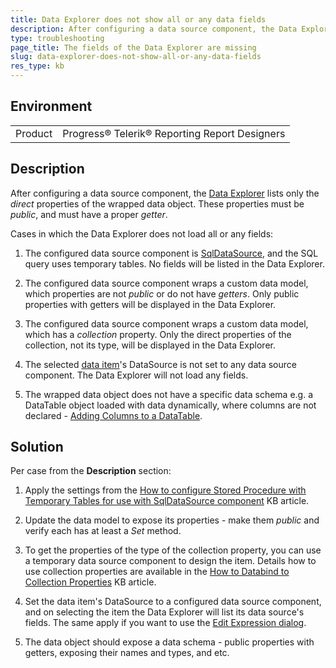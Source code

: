 ```yaml
---
title: Data Explorer does not show all or any data fields
description: After configuring a data source component, the Data Explorer lists only the direct properties of the wrapped data object. These properties must be public, and must have a proper getter.
type: troubleshooting
page_title: The fields of the Data Explorer are missing
slug: data-explorer-does-not-show-all-or-any-data-fields
res_type: kb
---
```


## Environment

<table>
	<tr>
		<td>Product</td>
		<td>Progress® Telerik® Reporting Report Designers</td>
	</tr>
</table>

## Description  
  
After configuring a data source component, the [Data Explorer](../ui-data-explorer) lists only the *direct* properties of the wrapped data object. These properties must be *public*, and must have a proper *getter*.  
  
Cases in which the Data Explorer does not load all or any fields:  

1. The configured data source component is [SqlDataSource](../sqldatasource), and the SQL query uses temporary tables. No fields will be listed in the Data Explorer.

2. The configured data source component wraps a custom data model, which properties are not *public* or do not have *getters*. Only public properties with getters will be displayed in the Data Explorer.

3. The configured data source component wraps a custom data model, which has a *collection* property. Only the direct properties of the collection, not its type, will be displayed in the Data Explorer.

4. The selected [data item](../data-items)'s DataSource is not set to any data source component. The Data Explorer will not load any fields.

5. The wrapped data object does not have a specific data schema e.g. a DataTable object loaded with data dynamically, where columns are not declared - [Adding Columns to a DataTable](https://docs.microsoft.com/en-us/dotnet/framework/data/adonet/dataset-datatable-dataview/adding-columns-to-a-datatable?redirectedfrom=MSDN).

  
## Solution

Per case from the **Description** section:  

1. Apply the settings from the [How to configure Stored Procedure with Temporary Tables for use with SqlDataSource component](./how-to-configure-stored-procedure-with-temporary-tables-for-use-with-sqldatasource-component) KB article.

2. Update the data model to expose its properties - make them *public* and verify each has at least a *Set* method.

3. To get the properties of the type of the collection property, you can use a temporary data source component to design the item. Details how to use collection properties are available in the [How to Databind to Collection Properties](./how-to-databind-to-collection-properties) KB article.

4. Set the data item's DataSource to a configured data source component, and on selecting the item the Data Explorer will list its data source's fields. The same apply if you want to use the [Edit Expression dialog](../ui-edit-expression).

5. The data object should expose a data schema - public properties with getters, exposing their names and types, and etc.
